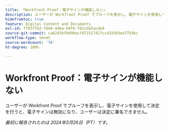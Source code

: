 ```yaml
---
title: 「Workfront Proof：電子サインが機能しない」
description: ユーザーが Workfront Proof でプルーフを表示し、電子サインを使用して決定を行うと、電子サインは無効になり、ユーザーは決定に署名できません。
hidefromtoc: true
feature: Digital Content and Documents
exl-id: ff93f7b2-7d40-44ba-b8f6-f02cda5acde9
source-git-commit: ca62d3bfb098acfd71517427ccd32dd3ee7754bc
workflow-type: tm+mt
source-wordcount: '76'
ht-degree: 100%

---
```


# Workfront Proof：電子サインが機能しない


<!-- 
>[!NOTE]
>
>This issue was fixed on April 5, 2024.

-->

<!--wf. wfp-->

ユーザーが Workfront Proof でプルーフを表示し、電子サインを使用して決定を行うと、電子サインは無効になり、ユーザーは決定に署名できません。

_最初に報告されたのは 2024年3月26日（PT）です。_

